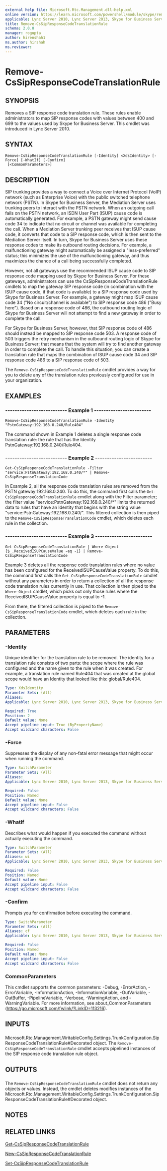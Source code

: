 ```yaml
---
external help file: Microsoft.Rtc.Management.dll-help.xml
online version: https://learn.microsoft.com/powershell/module/skype/remove-cssipresponsecodetranslationrule
applicable: Lync Server 2010, Lync Server 2013, Skype for Business Server 2015, Skype for Business Server 2019
title: Remove-CsSipResponseCodeTranslationRule
schema: 2.0.0
manager: rogupta
author: hirenshah1
ms.author: hirshah
ms.reviewer:
---
```


# Remove-CsSipResponseCodeTranslationRule

## SYNOPSIS
Removes a SIP response code translation rule.
These rules enable administrators to map SIP response codes with values between 400 and 699 to the values used by Skype for Business Server.
This cmdlet was introduced in Lync Server 2010.


## SYNTAX

```
Remove-CsSipResponseCodeTranslationRule [-Identity] <XdsIdentity> [-Force] [-WhatIf] [-Confirm]
 [<CommonParameters>]
```

## DESCRIPTION
SIP trunking provides a way to connect a Voice over Internet Protocol (VoIP) network (such as Enterprise Voice) with the public switched telephone network (PSTN).
In Skype for Business Server, the Mediation Server uses trunking peers to interact with the PSTN network.
When an outgoing call fails on the PSTN network, an ISDN User Part (ISUP) cause code is automatically generated.
For example, a PSTN gateway might send cause code 34 to indicate that no circuit or channel was available for completing the call.
When a Mediation Server trunking peer receives that ISUP cause code, it converts that code to a SIP response code, which is then sent to the Mediation Server itself.
In turn, Skype for Business Server uses these response codes to make its outbound routing decisions.
For example, a malfunctioning gateway might automatically be assigned a "less-preferred" status; this minimizes the use of the malfunctioning gateway, and thus maximizes the chance of a call being successfully completed.

However, not all gateways use the recommended ISUP cause code to SIP response code mapping used by Skype for Business Server.
For these gateways, administrators can use the CsSipResponseCodeTranslationRule cmdlets to map the gateway SIP response code (in combination with the ISUP cause code, if that code is available) to a SIP response code used by Skype for Business Server.
For example, a gateway might map ISUP cause code 34 ("No circuit/channel is available") to SIP response code 486 ("Busy here").
Based on a response code of 486, the outbound routing logic of Skype for Business Server will not attempt to find a new gateway in order to complete the call.

For Skype for Business Server, however, that SIP response code of 486 should instead be mapped to SIP response code 503.
A response code of 503 triggers the retry mechanism in the outbound routing logic of Skype for Business Server; that means that the system will try to find another gateway in order to complete the call.
To handle this situation, you can create a translation rule that maps the combination of ISUP cause code 34 and SIP response code 486 to a SIP response code of 503.

The `Remove-CsSipResponseCodeTranslationRule` cmdlet provides a way for you to delete any of the translation rules previously configured for use in your organization.


## EXAMPLES

### -------------------------- Example 1 ------------------------
```
Remove-CsSipResponseCodeTranslationRule -Identity "PstnGateway:192.168.0.240/Rule404"
```

The command shown in Example 1 deletes a single response code translation rule: the rule that has the Identity PstnGateway:192.168.0.240/Rule404.


### -------------------------- Example 2 ------------------------
```
Get-CsSipResponseCodeTranslationRule -Filter "service:PstnGateway:192.168.0.240/*" | Remove-CsSipResponseTranslationCode
```

In Example 2, all the response code translation rules are removed from the PSTN gateway 192.168.0.240.
To do this, the command first calls the `Get-CsSipResponseCodeTranslationRule` cmdlet along with the Filter parameter; the filter value "service:PstnGateway:192.168.0.240/*" limits the returned data to rules that have an Identity that begins with the string value "service:PstnGateway:192.168.0.240/".
This filtered collection is then piped to the `Remove-CsSipResponseTranslationCode` cmdlet, which deletes each rule in the collection.


### -------------------------- Example 3 ------------------------
```
Get-CsSipResponseCodeTranslationRule | Where-Object {$_.ReceivedISUPCauseValue -eq -1} | Remove-CsSipResponseTranslationCode
```

Example 3 deletes all the response code translation rules where no value has been configured for the ReceivedISUPCauseValue property.
To do this, the command first calls the `Get-CsSipResponseCodeTranslationRule` cmdlet without any parameters in order to return a collection of all the response code translation rules currently in use.
That collection is then piped to the `Where-Object` cmdlet, which picks out only those rules where the ReceivedISUPCauseValue property is equal to -1.

From there, the filtered collection is piped to the `Remove-CsSipResponseTranslationCode` cmdlet, which deletes each rule in the collection.


## PARAMETERS

### -Identity
Unique identifier for the translation rule to be removed.
The identity for a translation rule consists of two parts: the scope where the rule was configured and the name given to the rule when it was created.
For example, a translation rule named Rule404 that was created at the global scope would have an Identity that looked like this: global/Rule404.

```yaml
Type: XdsIdentity
Parameter Sets: (All)
Aliases: 
Applicable: Lync Server 2010, Lync Server 2013, Skype for Business Server 2015, Skype for Business Server 2019

Required: True
Position: 2
Default value: None
Accept pipeline input: True (ByPropertyName)
Accept wildcard characters: False
```

### -Force
Suppresses the display of any non-fatal error message that might occur when running the command.

```yaml
Type: SwitchParameter
Parameter Sets: (All)
Aliases: 
Applicable: Lync Server 2010, Lync Server 2013, Skype for Business Server 2015, Skype for Business Server 2019

Required: False
Position: Named
Default value: None
Accept pipeline input: False
Accept wildcard characters: False
```

### -WhatIf
Describes what would happen if you executed the command without actually executing the command.

```yaml
Type: SwitchParameter
Parameter Sets: (All)
Aliases: wi
Applicable: Lync Server 2010, Lync Server 2013, Skype for Business Server 2015, Skype for Business Server 2019

Required: False
Position: Named
Default value: None
Accept pipeline input: False
Accept wildcard characters: False
```

### -Confirm
Prompts you for confirmation before executing the command.

```yaml
Type: SwitchParameter
Parameter Sets: (All)
Aliases: cf
Applicable: Lync Server 2010, Lync Server 2013, Skype for Business Server 2015, Skype for Business Server 2019

Required: False
Position: Named
Default value: None
Accept pipeline input: False
Accept wildcard characters: False
```

### CommonParameters
This cmdlet supports the common parameters: -Debug, -ErrorAction, -ErrorVariable, -InformationAction, -InformationVariable, -OutVariable, -OutBuffer, -PipelineVariable, -Verbose, -WarningAction, and -WarningVariable. For more information, see about_CommonParameters (https://go.microsoft.com/fwlink/?LinkID=113216).

## INPUTS

###  
Microsoft.Rtc.Management.WritableConfig.Settings.TrunkConfiguration.SipResponseCodeTranslationRule#Decorated object.
The `Remove-CsSipResponseCodeTranslationRule` cmdlet accepts pipelined instances of the SIP response code translation rule object.

## OUTPUTS

###  
The `Remove-CsSipResponseCodeTranslationRule` cmdlet does not return any objects or values.
Instead, the cmdlet deletes modifies instances of the Microsoft.Rtc.Management.WritableConfig.Settings.TrunkConfiguration.SipResponseCodeTranslationRule#Decorated object.

## NOTES

## RELATED LINKS

[Get-CsSipResponseCodeTranslationRule](Get-CsSipResponseCodeTranslationRule.md)

[New-CsSipResponseCodeTranslationRule](New-CsSipResponseCodeTranslationRule.md)

[Set-CsSipResponseCodeTranslationRule](Set-CsSipResponseCodeTranslationRule.md)
